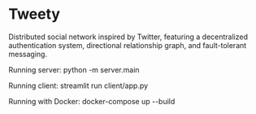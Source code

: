 # Tweety
Distributed social network inspired by Twitter, featuring a decentralized authentication system, directional relationship graph, and fault-tolerant messaging.


Running server:
python -m server.main

Running client:
streamlit run client/app.py

Running with Docker:
docker-compose up --build

